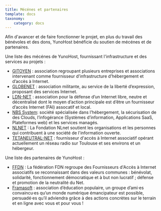 ```yaml
---
title: Mécénes et partenaires
template: docs
taxonomy:
    category: docs
---
```


Afin d'avancer et de faire fonctionner le projet, en plus du travail des bénévoles et des dons, YunoHost bénéficie du soutien de mécénes et de partenaires.

Une liste des mécénes de YunoHost, fournissant l'infrastructure et des services au projets :
- [GITOYEN](https://gitoyen.net) : association regroupant plusieurs entreprises et associations intervenant comme fournisseur d’infrastructure d’hébergement et d’accès à Internet. 
- [GLOBENET](http://www.globenet.org) : association militante, au service de la liberté d’expression, proposant des services Internet.
- [LDN-NET](https://ldn-fai.net/) : association pour la défense d’un Internet libre, neutre et décentralisé dont le moyen d’action principale est d’être un fournisseur d’accès Internet (FAI) assocatif et local.
- [NBS System](https://www.nbs-system.com/): société spécialisée dans l’hébergement, la sécurisation de des Clouds, l’infogérance (Systèmes d’information, Applications SaaS, Plateformes web) et les services managés.
- [NLNET](https://nlnet.nl/) : La Fondation NLnet soutient les organisations et les personnes qui contribuent à une société de l'information ouverte.
- [TETANEUTRAL-NET](https://tetaneutral.net/) : fournisseur d'accès à Internet associatif opérant actuellement un réseau radio sur Toulouse et ses environs et un hébergeur.

Une liste des partenaires de YunoHost :
- [FFDN](https://www.ffdn.org/) : La fédération FDN regroupe des Fournisseurs d'Accès à Internet associatifs se reconnaissant dans des valeurs communes : bénévolat, solidarité, fonctionnement démocratique et à but non lucratif ; défense et promotion de la neutralité du Net.
- [Framasoft](https://framasoft.org/) : association d’éducation populaire, un groupe d’ami·es convaincu·es qu’un monde numérique émancipateur est possible, persuadé·es qu’il adviendra grâce à des actions concrètes sur le terrain et en ligne avec vous et pour vous !
